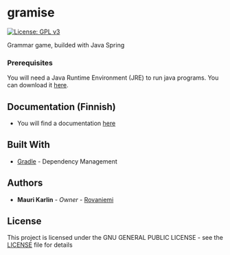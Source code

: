 # gramise
[![License: GPL v3](https://img.shields.io/badge/License-GPL%20v3-blue.svg)](https://github.com/rovaniemi/osm-graph-parser/blob/master/LICENSE)

Grammar game, builded with Java Spring

### Prerequisites

You will need a Java Runtime Environment (JRE) to run java programs. You can download it [here](http://www.oracle.com/technetwork/java/javase/downloads/jre8-downloads-2133155.html).

## Documentation (Finnish)
* You will find a documentation [here](https://github.com/rovaniemi/gramise/tree/master/documentation) 

## Built With

* [Gradle](https://gradle.org) - Dependency Management

## Authors

* **Mauri Karlin** - *Owner* - [Rovaniemi](https://github.com/Rovaniemi)

## License

This project is licensed under the GNU GENERAL PUBLIC LICENSE - see the [LICENSE](LICENSE) file for details